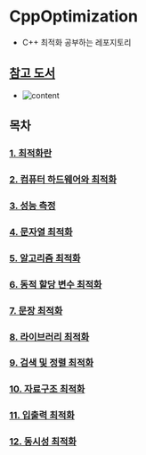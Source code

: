 # CppOptimization
- C++ 최적화 공부하는 레포지토리

## [참고 도서](https://books.google.co.kr/books/about/Optimized_C++.html?id=V1kPDAAAQBAJ&source=kp_cover&redir_esc=y)
- ![content](https://user-images.githubusercontent.com/21440957/76327541-7cff3680-632d-11ea-8cfe-64493f24a3a9.jpg)

## 목차
### [1. 최적화란](/Chapter/Chapter1.md)

### [2. 컴퓨터 하드웨어와 최적화](/Chapter/Chapter2.md)

### [3. 성능 측정](/Chapter/Chapter3.md)

### [4. 문자열 최적화](/Chapter/Chapter4.md)

### [5. 알고리즘 최적화](/Chapter/Chapter5.md)

### [6. 동적 할당 변수 최적화](/Chapter/Chapter6.md)

### [7. 문장 최적화](/Chapter/Chapter7.md)

### [8. 라이브러리 최적화](/Chapter/Chapter8.md)

### [9. 검색 및 정렬 최적화](/Chapter/Chapter9.md)

### [10. 자료구조 최적화](/Chapter/Chapter10.md)

### [11. 입출력 최적화](/Chapter/Chapter11.md)

### [12. 동시성 최적화](/Chapter/Chapter12.md)